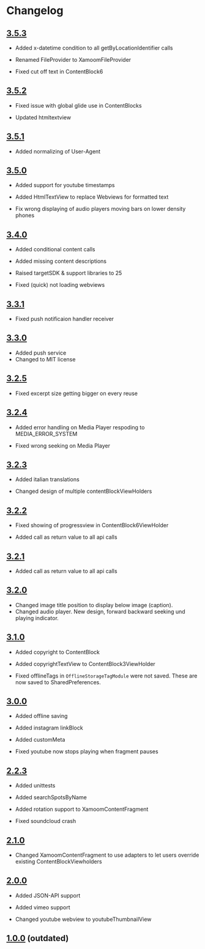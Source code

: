 # Changelog

## [3.5.3](https://github.com/xamoom/xamoom-android-sdk/compare/v3.5.2..v3.5.3)

* Added x-datetime condition to all getByLocationIdentifier calls

* Renamed FileProvider to XamoomFileProvider

* Fixed cut off text in ContentBlock6

## [3.5.2](https://github.com/xamoom/xamoom-android-sdk/compare/v3.5.1..v3.5.2)

* Fixed issue with global glide use in ContentBlocks

* Updated htmltextview

## [3.5.1](https://github.com/xamoom/xamoom-android-sdk/compare/v3.5.0...v3.5.1)

* Added normalizing of User-Agent

## [3.5.0](https://github.com/xamoom/xamoom-android-sdk/compare/v3.4.0...v3.5.0)

- Added support for youtube timestamps
- Added HtmlTextView to replace Webviews for formatted text

- Fix wrong displaying of audio players moving bars on lower density phones

## [3.4.0](https://github.com/xamoom/xamoom-android-sdk/compare/v3.3.1...v3.4.0)

- Added conditional content calls
- Added missing content descriptions

- Raised targetSDK & support libraries to 25

- Fixed (quick) not loading webviews

## [3.3.1](https://github.com/xamoom/xamoom-android-sdk/compare/v3.3.0...v3.3.1)

- Fixed push notificaion handler receiver

## [3.3.0](https://github.com/xamoom/xamoom-android-sdk/compare/v3.2.5...v3.3.0)

- Added push service
- Changed to MIT license

## [3.2.5](https://github.com/xamoom/xamoom-android-sdk/compare/v3.2.4...v3.2.5)

- Fixed excerpt size getting bigger on every reuse

## [3.2.4](https://github.com/xamoom/xamoom-android-sdk/compare/v3.2.3...v3.2.4)

- Added error handling on Media Player respoding to MEDIA_ERROR_SYSTEM

- Fixed wrong seeking on Media Player


## [3.2.3](https://github.com/xamoom/xamoom-android-sdk/compare/v3.2.2...v3.2.3)

- Added italian translations

- Changed design of multiple contentBlockViewHolders

## [3.2.2](https://github.com/xamoom/xamoom-android-sdk/compare/v3.2.1...v3.2.2)

- Fixed showing of progressview in ContentBlock6ViewHolder

- Added call as return value to all api calls

## [3.2.1](https://github.com/xamoom/xamoom-android-sdk/compare/v3.2.0...v3.2.1)

- Added call as return value to all api calls

## [3.2.0](https://github.com/xamoom/xamoom-android-sdk/compare/v3.1.0...v3.2.0)

- Changed image title position to display below image (caption).
- Changed audio player. New design, forward backward seeking und playing indicator.

## [3.1.0](https://github.com/xamoom/xamoom-android-sdk/compare/v3.0.0...v3.1.0)

- Added copyright to ContentBlock
- Added copyrightTextView to ContentBlock3ViewHolder

- Fixed offlineTags in `OfflineStorageTagModule` were not saved. These are now saved to SharedPreferences.

## [3.0.0](https://github.com/xamoom/xamoom-android-sdk/compare/v2.2.3...v3.0.0)

- Added offline saving
- Added instagram linkBlock
- Added customMeta

- Fixed youtube now stops playing when fragment pauses

## [2.2.3](https://github.com/xamoom/xamoom-android-sdk/compare/v2.0.0...v2.2.3)

- Added unittests
- Added searchSpotsByName
- Added rotation support to XamoomContentFragment

- Fixed soundcloud crash

## [2.1.0](https://github.com/xamoom/xamoom-android-sdk/compare/v2.0.0...v2.1.0)

- Changed XamoomContentFragment to use adapters to let users override existing ContentBlockViewholders

## [2.0.0](https://github.com/xamoom/xamoom-android-sdk/compare/v1.0.0...2.0.0)

- Added JSON-API support
- Added vimeo support

- Changed youtube webview to youtubeThumbnailView

## [1.0.0](https://github.com/xamoom/xamoom-android-sdk/releases/tag/v1.0.0) (outdated)
